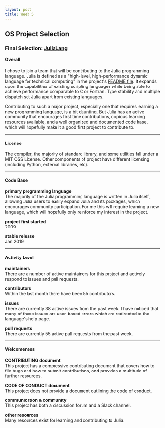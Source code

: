```yaml
---
layout: post
title: Week 5
---
```


## OS Project Selection  


### Final Selection: [JuliaLang](https://github.com/JuliaLang/julia.git)

#### Overall
I chose to join a team that will be contributing to the Julia programming language. Julia is defined as a "high-level, high-performance dynamic language for technical computing" in the project's [README file](https://github.com/JuliaLang/julia/blob/master/README.md). It expands upon the capabilities of existing scripting languages while being able to achieve performance comparable to C or Fortran. Type stability and multiple dispatch set Julia apart from existing languages.

Contributing to such a major project, especially one that requires learning a new programming language, is a bit daunting. But Julia has an active community that encourages first time contributions, copious learning resources available, and a well organized and documented code base, which will hopefully make it a good first project to contribute to.

---
#### License  

The compiler, the majority of standard library, and some utilities fall under a MIT OSS License. Other components of project have different licensing (including Python, external libraries, etc).

---
#### Code Base
**primary programming language**  
The majority of the Julia programming language is written in Julia itself, allowing Julia users to easily expand Julia and its packages, which encourages community participation. For me this will require learning a new language, which will hopefully only reinforce my interest in the project.

**project first started**  
2009

**stable release**  
Jan 2019

---
#### Activity Level

**maintainers**  
There are a number of active maintainers for this project and actively respond to issues and pull requests.

**contributors**  
Within the last month there have been 55 contributors.

**issues**  
There are currently 38 active issues from the past week. I have noticed that many of these issues are user-based errors which are redirected to the language's help page.

**pull requests**  
There are currently 55 active pull requests from the past week.

---
#### Welcomeness

**CONTRIBUTING document**  
This project has a compressive contributing document that covers how to file bugs and how to submit contributions, and provides a multitude of further resources.

**CODE OF CONDUCT document**  
This project does not provide a document outlining the code of conduct.

**communication & community**  
This project has both a discussion forum and a Slack channel.

**other resources**  
Many resources exist for learning and contributing to Julia.
